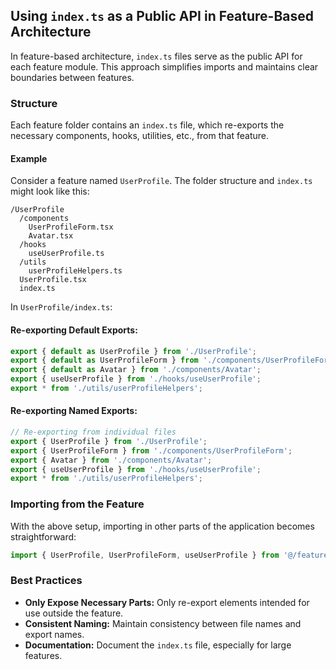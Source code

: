 ## Using `index.ts` as a Public API in Feature-Based Architecture

In feature-based architecture, `index.ts` files serve as the public API for each feature module. This approach simplifies imports and maintains clear boundaries between features.

### Structure

Each feature folder contains an `index.ts` file, which re-exports the necessary components, hooks, utilities, etc., from that feature.

#### Example

Consider a feature named `UserProfile`. The folder structure and `index.ts` might look like this:

```plaintext
/UserProfile
  /components
    UserProfileForm.tsx
    Avatar.tsx
  /hooks
    useUserProfile.ts
  /utils
    userProfileHelpers.ts
  UserProfile.tsx
  index.ts
```

In `UserProfile/index.ts`:

#### Re-exporting Default Exports:

```typescript
export { default as UserProfile } from './UserProfile';
export { default as UserProfileForm } from './components/UserProfileForm';
export { default as Avatar } from './components/Avatar';
export { useUserProfile } from './hooks/useUserProfile';
export * from './utils/userProfileHelpers';
```

#### Re-exporting Named Exports:

```typescript
// Re-exporting from individual files
export { UserProfile } from './UserProfile';
export { UserProfileForm } from './components/UserProfileForm';
export { Avatar } from './components/Avatar';
export { useUserProfile } from './hooks/useUserProfile';
export * from './utils/userProfileHelpers';
```

### Importing from the Feature

With the above setup, importing in other parts of the application becomes straightforward:

```typescript
import { UserProfile, UserProfileForm, useUserProfile } from '@/features/UserProfile';
```

### Best Practices

- **Only Expose Necessary Parts:** Only re-export elements intended for use outside the feature.
- **Consistent Naming:** Maintain consistency between file names and export names.
- **Documentation:** Document the `index.ts` file, especially for large features.
